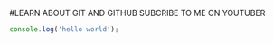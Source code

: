 #LEARN ABOUT GIT AND GITHUB
SUBCRIBE TO ME ON YOUTUBER

```JAVASCRIPT
console.log('hello world');
```

```

```
